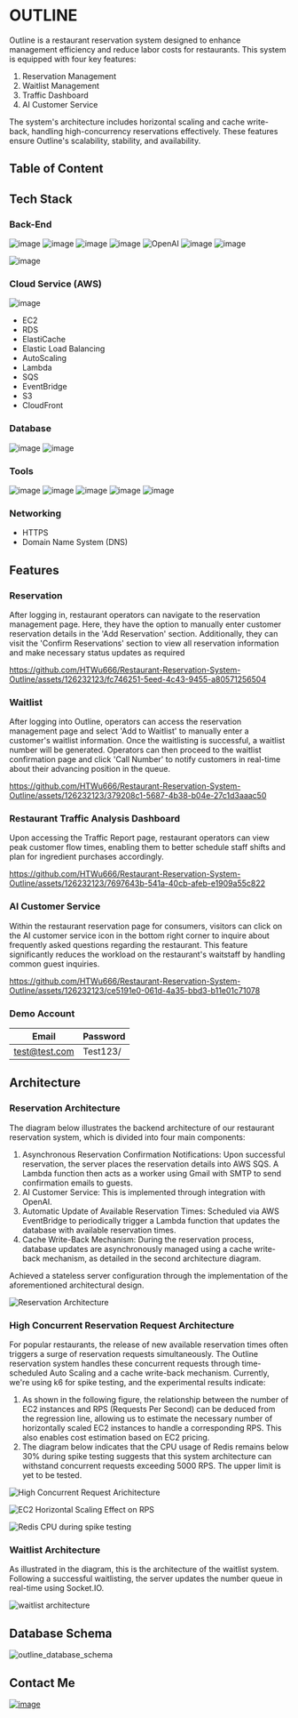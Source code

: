 # OUTLINE

Outline is a restaurant reservation system designed to enhance management efficiency and reduce labor costs for restaurants. This system is equipped with four key features:

1. Reservation Management
2. Waitlist Management
3. Traffic Dashboard
4. AI Customer Service

The system's architecture includes horizontal scaling and cache write-back, handling high-concurrency reservations effectively. These features ensure Outline's scalability, stability, and availability.

## Table of Content

## Tech Stack

### Back-End

![image](https://img.shields.io/badge/JavaScript-323330?style=for-the-badge&logo=javascript&logoColor=F7DF1E)
![image](https://img.shields.io/badge/Node%20js-339933?style=for-the-badge&logo=nodedotjs&logoColor=white)
![image](https://img.shields.io/badge/Express%20js-000000?style=for-the-badge&logo=express&logoColor=white)
![image](https://img.shields.io/badge/Socket.io-010101?&style=for-the-badge&logo=Socket.io&logoColor=white)
![OpenAI](https://img.shields.io/badge/OpenAI-412991.svg?style=for-the-badge&logo=OpenAI&logoColor=white)
![image](https://img.shields.io/badge/Lua-2C2D72.svg?style=for-the-badge&logo=Lua&logoColor=white)
![image](https://img.shields.io/badge/JWT-000000?style=for-the-badge&logo=JSON%20web%20tokens&logoColor=white)

![image](https://img.shields.io/badge/Chart%20js-FF6384?style=for-the-badge&logo=chartdotjs&logoColor=white)

### Cloud Service (AWS)

![image](https://img.shields.io/badge/Amazon_AWS-FF9900?style=for-the-badge&logo=amazonaws&logoColor=white)

- EC2
- RDS
- ElastiCache
- Elastic Load Balancing
- AutoScaling
- Lambda
- SQS
- EventBridge
- S3
- CloudFront

### Database

![image](https://img.shields.io/badge/PostgreSQL-316192?style=for-the-badge&logo=postgresql&logoColor=white)
![image](https://img.shields.io/badge/redis-%23DD0031.svg?&style=for-the-badge&logo=redis&logoColor=white)

### Tools

![image](https://img.shields.io/badge/GIT-E44C30?style=for-the-badge&logo=git&logoColor=white)
![image](https://img.shields.io/badge/GitHub_Actions-2088FF?style=for-the-badge&logo=github-actions&logoColor=white)
![image](https://img.shields.io/badge/Docker-2CA5E0?style=for-the-badge&logo=docker&logoColor=white)
![image](https://img.shields.io/badge/k6-7D64FF.svg?style=for-the-badge&logo=k6&logoColor=white)
![image](https://img.shields.io/badge/Vitest-6E9F18.svg?style=for-the-badge&logo=Vitest&logoColor=white)

### Networking

- HTTPS
- Domain Name System (DNS)

## Features

### Reservation

After logging in, restaurant operators can navigate to the reservation management page. Here, they have the option to manually enter customer reservation details in the 'Add Reservation' section. Additionally, they can visit the 'Confirm Reservations' section to view all reservation information and make necessary status updates as required

https://github.com/HTWu666/Restaurant-Reservation-System-Outline/assets/126232123/fc746251-5eed-4c43-9455-a80571256504

### Waitlist

After logging into Outline, operators can access the reservation management page and select 'Add to Waitlist' to manually enter a customer's waitlist information. Once the waitlisting is successful, a waitlist number will be generated. Operators can then proceed to the waitlist confirmation page and click 'Call Number' to notify customers in real-time about their advancing position in the queue.

https://github.com/HTWu666/Restaurant-Reservation-System-Outline/assets/126232123/379208c1-5687-4b38-b04e-27c1d3aaac50

### Restaurant Traffic Analysis Dashboard

Upon accessing the Traffic Report page, restaurant operators can view peak customer flow times, enabling them to better schedule staff shifts and plan for ingredient purchases accordingly.

https://github.com/HTWu666/Restaurant-Reservation-System-Outline/assets/126232123/7697643b-541a-40cb-afeb-e1909a55c822

### AI Customer Service

Within the restaurant reservation page for consumers, visitors can click on the AI customer service icon in the bottom right corner to inquire about frequently asked questions regarding the restaurant. This feature significantly reduces the workload on the restaurant's waitstaff by handling common guest inquiries.

https://github.com/HTWu666/Restaurant-Reservation-System-Outline/assets/126232123/ce5191e0-061d-4a35-bbd3-b11e01c71078

### Demo Account

| Email         | Password |
| ------------- | -------- |
| test@test.com | Test123/ |

## Architecture

### Reservation Architecture

The diagram below illustrates the backend architecture of our restaurant reservation system, which is divided into four main components:

1. Asynchronous Reservation Confirmation Notifications: Upon successful reservation, the server places the reservation details into AWS SQS. A Lambda function then acts as a worker using Gmail with SMTP to send confirmation emails to guests.
2. AI Customer Service: This is implemented through integration with OpenAI.
3. Automatic Update of Available Reservation Times: Scheduled via AWS EventBridge to periodically trigger a Lambda function that updates the database with available reservation times.
4. Cache Write-Back Mechanism: During the reservation process, database updates are asynchronously managed using a cache write-back mechanism, as detailed in the second architecture diagram.

Achieved a stateless server configuration through the implementation of the aforementioned architectural design.

![Reservation Architecture](https://github.com/HTWu666/Restaurant-Reservation-System-Outline/assets/126232123/3dd7fc53-6acb-46de-b2c3-479e8748d5cd)

### High Concurrent Reservation Request Architecture

For popular restaurants, the release of new available reservation times often triggers a surge of reservation requests simultaneously. The Outline reservation system handles these concurrent requests through time-scheduled Auto Scaling and a cache write-back mechanism. Currently, we're using k6 for spike testing, and the experimental results indicate:

1. As shown in the following figure, the relationship between the number of EC2 instances and RPS (Requests Per Second) can be deduced from the regression line, allowing us to estimate the necessary number of horizontally scaled EC2 instances to handle a corresponding RPS. This also enables cost estimation based on EC2 pricing.
2. The diagram below indicates that the CPU usage of Redis remains below 30% during spike testing suggests that this system architecture can withstand concurrent requests exceeding 5000 RPS. The upper limit is yet to be tested.

![High Concurrent Request Arichitecture](https://github.com/HTWu666/Restaurant-Reservation-System-Outline/assets/126232123/34eb06be-363c-475c-bd4b-57013d5e0f35)

![EC2 Horizontal Scaling Effect on RPS](https://github.com/HTWu666/Restaurant-Reservation-System-Outline/assets/126232123/2eed8d53-90fd-4a78-ad92-f1be334ebbb4)

![Redis CPU during spike testing](https://github.com/HTWu666/Restaurant-Reservation-System-Outline/assets/126232123/c6659d3c-469c-4b58-8e83-fb7ad7bab6e5)

### Waitlist Architecture

As illustrated in the diagram, this is the architecture of the waitlist system. Following a successful waitlisting, the server updates the number queue in real-time using Socket.IO.

![waitlist architecture](https://github.com/HTWu666/Restaurant-Reservation-System-Outline/assets/126232123/fdbffd30-ce49-4059-a8a1-d4510154f3bb)

## Database Schema

![outline_database_schema](https://github.com/HTWu666/Restaurant-Reservation-System-Outline/assets/126232123/d9d05197-b75f-4ae5-b451-1a6fe462b314)

## Contact Me

<a href="https://www.linkedin.com/in/hui-ting-wu-7b6732149/">![image](https://img.shields.io/badge/LinkedIn-0A66C2.svg?style=for-the-badge&logo=LinkedIn&logoColor=white)</a>
